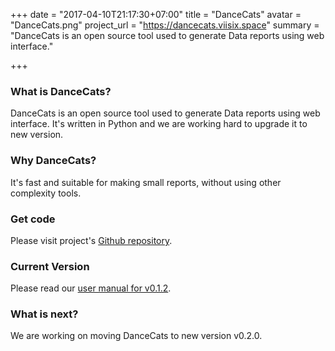 +++
date = "2017-04-10T21:17:30+07:00"
title = "DanceCats"
avatar = "DanceCats.png"
project_url = "https://dancecats.viisix.space"
summary = "DanceCats is an open source tool used to generate Data reports using web interface."

+++

### What is DanceCats?

DanceCats is an open source tool used to generate Data reports using
web interface. It's written in Python and we are working hard to
upgrade it to new version.

### Why DanceCats?

It's fast and suitable for making small reports, without using other
complexity tools.

### Get code

Please visit project's [Github repository](https://github.com/ViiSiX/DanceCats).

### Current Version

Please read our [user manual for v0.1.2](https://dancecats.viisix.space/wiki/TitleIndex).

### What is next?

We are working on moving DanceCats to new version v0.2.0.
